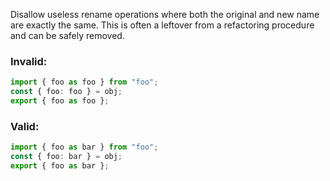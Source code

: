 Disallow useless rename operations where both the original and new name are
exactly the same. This is often a leftover from a refactoring procedure and can
be safely removed.

### Invalid:

```ts
import { foo as foo } from "foo";
const { foo: foo } = obj;
export { foo as foo };
```

### Valid:

```ts
import { foo as bar } from "foo";
const { foo: bar } = obj;
export { foo as bar };
```
